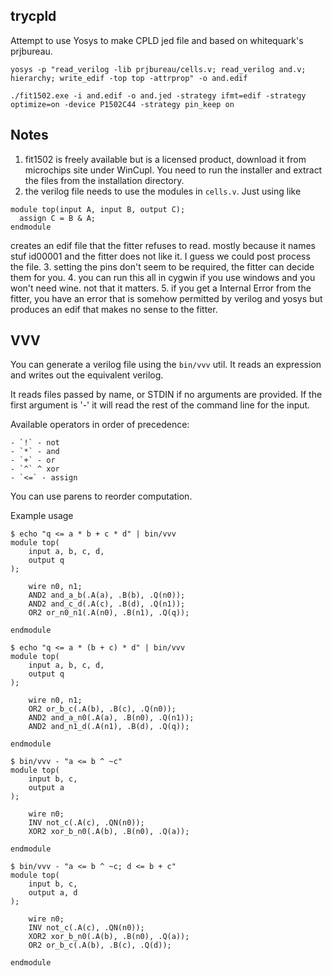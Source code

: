 trycpld
-------

Attempt to use Yosys to make CPLD jed file and based on whitequark's prjbureau.

```
yosys -p "read_verilog -lib prjbureau/cells.v; read_verilog and.v; hierarchy; write_edif -top top -attrprop" -o and.edif

./fit1502.exe -i and.edif -o and.jed -strategy ifmt=edif -strategy optimize=on -device P1502C44 -strategy pin_keep on
```



Notes
-----

1. fit1502 is freely available but is a licensed product, download it from microchips site under WinCupl. You need to run the installer and extract the files from the installation directory.
2. the verilog file needs to use the modules in `cells.v`. Just using like


```
module top(input A, input B, output C);
  assign C = B & A;
endmodule
```

creates an edif file that the fitter refuses to read. mostly because it names stuf id00001 and the fitter does not like it. I guess we could post process the file.
3. setting the pins don't seem to be required, the fitter can decide them for you.
4. you can run this all in cygwin if you use windows and you won't need wine. not that it matters.
5. if you get a Internal Error from the fitter, you have an error that is somehow permitted by verilog and yosys but produces an edif that makes no sense to the fitter.


VVV
---

You can generate a verilog file using the `bin/vvv` util. It reads an expression and writes out the equivalent verilog.

It reads files passed by name, or STDIN if no arguments are provided.
If the first argument is '-' it will read the rest of the command line for the input.

Available operators in order of precedence:

```
- `!` - not
- `*` - and
- `+` - or
- `^` ^ xor 
- `<=` - assign
```

You can use parens to reorder computation.

Example usage

```
$ echo "q <= a * b + c * d" | bin/vvv
module top(
    input a, b, c, d,
    output q
);

    wire n0, n1;
    AND2 and_a_b(.A(a), .B(b), .Q(n0));
    AND2 and_c_d(.A(c), .B(d), .Q(n1));
    OR2 or_n0_n1(.A(n0), .B(n1), .Q(q));

endmodule
```

```
$ echo "q <= a * (b + c) * d" | bin/vvv
module top(
    input a, b, c, d,
    output q
);

    wire n0, n1;
    OR2 or_b_c(.A(b), .B(c), .Q(n0));
    AND2 and_a_n0(.A(a), .B(n0), .Q(n1));
    AND2 and_n1_d(.A(n1), .B(d), .Q(q));

endmodule
```

```
$ bin/vvv - "a <= b ^ ~c"
module top(
    input b, c,
    output a
);

    wire n0;
    INV not_c(.A(c), .QN(n0));
    XOR2 xor_b_n0(.A(b), .B(n0), .Q(a));

endmodule
```

```
$ bin/vvv - "a <= b ^ ~c; d <= b + c"
module top(
    input b, c,
    output a, d
);

    wire n0;
    INV not_c(.A(c), .QN(n0));
    XOR2 xor_b_n0(.A(b), .B(n0), .Q(a));
    OR2 or_b_c(.A(b), .B(c), .Q(d));

endmodule
```
